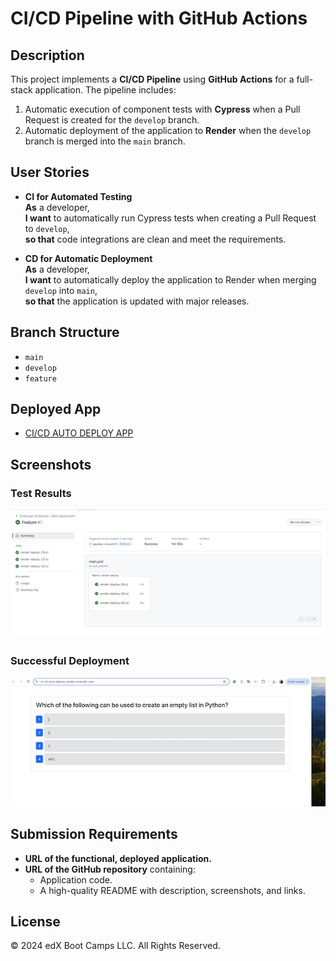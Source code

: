 
# CI/CD Pipeline with GitHub Actions

## Description

This project implements a **CI/CD Pipeline** using **GitHub Actions** for a full-stack application. The pipeline includes:

1. Automatic execution of component tests with **Cypress** when a Pull Request is created for the `develop` branch.
2. Automatic deployment of the application to **Render** when the `develop` branch is merged into the `main` branch.

## User Stories

- **CI for Automated Testing**  
  **As** a developer,  
  **I want** to automatically run Cypress tests when creating a Pull Request to `develop`,  
  **so that** code integrations are clean and meet the requirements.

- **CD for Automatic Deployment**  
  **As** a developer,  
  **I want** to automatically deploy the application to Render when merging `develop` into `main`,  
  **so that** the application is updated with major releases.



## Branch Structure

- `main`
- `develop`
- `feature`

## Deployed App

* [CI/CD AUTO DEPLOY APP](https://ci-cd-auto-deploy-render.onrender.com)


## Screenshots

### Test Results
![Test Results.](./assets/ActionTests.png)

### Successful Deployment
![Deployed App](./assets/DeployedTests.png)

## Submission Requirements

- **URL of the functional, deployed application.**  
- **URL of the GitHub repository** containing:
  - Application code.
  - A high-quality README with description, screenshots, and links.

## License

© 2024 edX Boot Camps LLC. All Rights Reserved.
